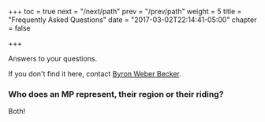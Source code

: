 +++
toc = true
next = "/next/path"
prev = "/prev/path"
weight = 5
title = "Frequently Asked Questions"
date = "2017-03-02T22:14:41-05:00"
chapter = false

+++

Answers to your questions.

If you don't find it here, contact [Byron Weber Becker](bwbecker@democracyguelph.ca).


### Who does an MP represent, their region or their riding?
Both!